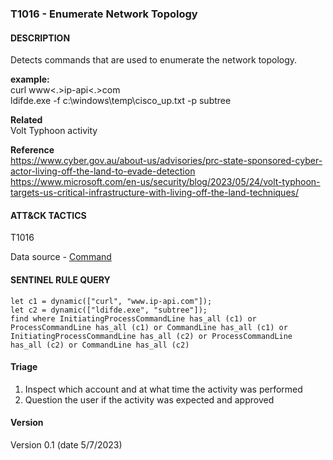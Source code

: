### T1016 - Enumerate Network Topology

####  DESCRIPTION  
Detects commands that are used to enumerate the network topology.

**example:**  
curl www<.>ip-api<.>com   
ldifde.exe -f c:\windows\temp\cisco_up.txt -p subtree  

**Related**  
Volt Typhoon activity

**Reference**  
https://www.cyber.gov.au/about-us/advisories/prc-state-sponsored-cyber-actor-living-off-the-land-to-evade-detection
https://www.microsoft.com/en-us/security/blog/2023/05/24/volt-typhoon-targets-us-critical-infrastructure-with-living-off-the-land-techniques/

####  ATT&CK TACTICS
T1016  

Data source - [Command](https://attack.mitre.org/datasources/DS0017)

####  SENTINEL RULE QUERY  ###  
~~~
let c1 = dynamic(["curl", "www.ip-api.com"]);
let c2 = dynamic(["ldifde.exe", "subtree"]);
find where InitiatingProcessCommandLine has_all (c1) or ProcessCommandLine has_all (c1) or CommandLine has_all (c1) or
InitiatingProcessCommandLine has_all (c2) or ProcessCommandLine has_all (c2) or CommandLine has_all (c2)  
~~~  

#### Triage

1. Inspect which account and at what time the activity was performed  
2. Question the user if the activity was expected and approved  

#### Version
Version 0.1 (date 5/7/2023)
